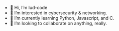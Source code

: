 - 👋 Hi, I’m lud-code
- 👀 I’m interested in cybersecurity & networking.
- 🌱 I’m currently learning Python, Javascript, and C.
- 💞️ I’m looking to collaborate on anything, really.
